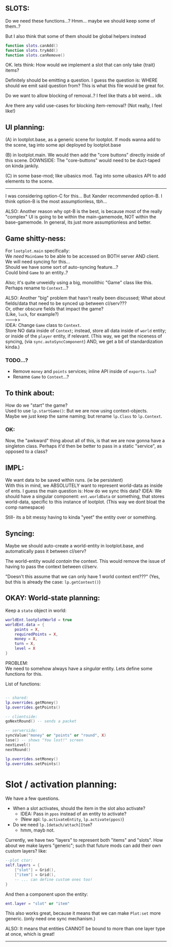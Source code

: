 

## SLOTS:
Do we need these functions...?
Hmm... maybe we should keep some of them..?

But I also think that some of them should be global helpers instead
```lua
function slots.canAdd()
function slots.tryAdd()
function slots.canRemove()
```

OK.
lets think: How would we implement a slot that can only take {trait} items?

Definitely should be emitting a question.
I guess the question is:
WHERE should we emit said question from?
This is what this file would be great for.

Do we want to allow blocking of removal..?
I feel like thats a bit weird... idk

Are there any valid use-cases for blocking item-removal?
(Not really, I feel like!)




## UI planning:
(A)  in lootplot.base, as a generic scene for lootplot.
If mods wanna add to the scene, tag into some api deployed by lootplot.base

(B)  in lootplot.main. We would then add the "core buttons" directly inside of this scene.
DOWNSIDE: The "core-buttons" would need to be duct-taped on kinda jankily.

(C)  in some base-mod; like uibasics mod.
Tag into some uibasics API to add elements to the scene.

---

I was considering option-C for this...
But Xander recommended option-B.
I think option-B is the most assumptionless, tbh...

ALSO: Another reason why opt-B is the best, is because most of the really
"complex" UI is going to be within the main-gamemode, NOT within the base-gamemode.
In general, its just more assumptionless and better.







## Game shitty-ness:
For `lootplot.main` specifically:  
We *need* `MainGame` to be able to be accessed on BOTH server AND client.
We will need syncing for this...   
Should we have some sort of auto-syncing feature...?  
Could bind `Game` to an entity..?  

Also; it's quite unweidly using a big, monolithic "Game" class like this.
Perhaps rename to `Context`...?

ALSO: Another "big" problem that hasn't really been discussed;
What about fields/data that need to be synced up between cl/serv???  
Or, other obscure fields that impact the game?  
(Like, `luck`, for example?)  
--->>  
IDEA: Change `Game` class to `Context`.  
Store NO data inside of `Context`; instead, store all data inside of `world`
entity; or inside of the `player` entity, if relevant.
(This way, we get the niceness of syncing, (via `sync.autoSyncComponent`)
AND, we get a bit of standardization kinda.)

### TODO...?
- Remove `money` and `points` services; inline API inside of `exports.lua`?
- Rename `Game` to `Context`...?

## To think about:
How do we "start" the game?  
Used to use `lp.startGame()`: But we are now using context-objects.  
Maybe we just keep the same naming; but rename `lp.Class` to `lp.Context`.

### OK:
Now, the "awkward" thing about all of this, is that we are now gonna
have a singleton class.
Perhaps it'd then be better to pass in a static "service", 
as opposed to a class?

## IMPL:
We want data to be saved within runs. (ie be persistent)  
With this in mind, we ABSOLUTELY want to represent world-data as inside 
of ents.
I guess the main question is:
How do we sync this data?
IDEA:  We should have a singular component: `ent.worldData` or something,
that stores world-data, specific to this instance of lootplot.
(This way we dont bloat the comp namespace)

Still- its a bit messy having to kinda "yeet" the entity over or something.


## Syncing:
Maybe we should auto-create a world-entity in lootplot.base, 
and automatically pass it between cl/serv?

The world-entity would *contain* the context.
This would remove the issue of having to pass the context between cl/serv.

"Doesn't this assume that we can only have 1 world context ent???"
(Yes, but this is already the case: `lp.getContext()`)







## OKAY: World-state planning:
Keep a `state` object in world:
```lua
worldEnt.lootplotWorld = true
worldEnt.data = {
    points = X,
    requiredPoints = X,
    money = X,
    turn = X,
    level = X
}
```

PROBLEM:  
We need to somehow always have a *singular* entity.
Lets define some functions for this.

List of functions:
```lua

-- shared:
lp.overrides.getMoney()
lp.overrides.getPoints()

-- clientside:
goNextRound() -- sends a packet

-- serverside:
syncValue("money" or "points" or "round", X)
lose() -- shows "You lost!" screen
nextLevel()
nextRound()

lp.overrides.setMoney()
lp.overrides.setPoints()

```





# Slot / activation planning:
We have a few questions.

- When a slot activates, should the item in the slot also activate?
    - IDEA: Pass in `ppos` instead of an entity to activate?
    - (New api: `lp.activateEntity`, `lp.activate(ppos)`)
- Do we need `lp.[detach/attach]Item`?
    - hmm, mayb not.

Currently, we have two "layers" to represent both "items" and "slots".
How about we make layers "generic"; such that future mods can add their
own custom layers?
like:
```lua
--plot ctor:
self.layers = {
    ["slot"] = Grid(),
    ["item"] = Grid(),
    -- ... can define custom ones too!
}
```
And then a component upon the entity:
```lua
ent.layer = "slot" or "item"
```

This also works great, because it means that we can make `Plot:set` more generic. (only need one sync mechanism.)

ALSO:
It means that entities CANNOT be bound to more than one layer type at once,
which is great!



-------------


